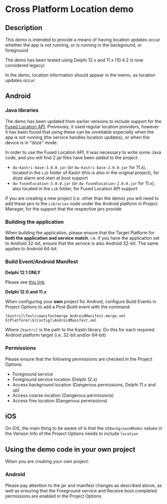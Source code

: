 # Cross Platform Location demo

## Description

This demo is intended to provide a means of having location updates occur whether the app is not running, or is running in the background, or foreground

The demo has been tested using Delphi 12.x and 11.x (10.4.2 is now considered legacy)

In the demo, location information should appear in the memo, as location updates occur

## Android 

### Java libraries

The demo has been updated from earlier versions to include support for the [Fused Location API](https://developers.google.com/location-context/fused-location-provider). Previously, it used regular location providers, however it has been found that using these can be unreliable especially when the app is not running (the service handles location updates), or when the device is in "doze" mode.

In order to use the Fused Location API, it was necessary to write some Java code, and you will find 2 jar files have been added to the project:

* `dw-kastri-base-3.0.0.jar` (or `dw-kastri-base-2.0.0.jar` for 11.x), located in the `Lib` folder of Kastri (this is also in the original project), for doze alarm and start at boot support
* `dw-fusedlocation-3.0.0.jar` (or `dw-fusedlocation-2.0.0.jar` for 11.x), also located in the `Lib` folder, for Fused Location API support

If you are creating a new project (i.e. other than the demo) you will need to add these jars to the `Libraries` node under the Android platform in Project Manager, for the support that the respective jars provide

### Building the application

When building the application, please ensure that the Target Platform for **both the application and service match**, i.e. if you have the application set to Android 32-bit, ensure that the service is also Android 32-bit. The same applies to Android 64-bit.

### Build Event/Android Manifest

**Delphi 12.1 ONLY**

Please see [this link](../../Delphi12.1.AndroidManifestIssue.md).

**Delphi 12.0 and 11.x**

When configuring your **own** project for Android, configure Build Events in Project Options to add a Post-Build event with the command:  

```
[kastri]\Tools\manifestmerge AndroidManifest.merge.xml $(Platform)\$(Config)\AndroidManifest.xml
```  
Where `[kastri]` is the path to the Kastri library. Do this for each required Android platform target (i.e. 32-bit and/or 64-bit)

### Permissions

Please ensure that the following permissions are checked in the Project Options:

* Foreground service
* Foreground service location (Delphi 12.x)
* Access background location (Dangerous permissions, Delphi 11.x and up)
* Access coarse location (Dangerous permissions)
* Access fine location (Dangerous permissions)

## iOS

On iOS, the main thing to be aware of is that the `UIBackgroundModes` values in the Version Info of the Project Options needs to include `location`

## Using the demo code in your own project

When you are creating your own project:

### Android

Please pay attention to the jar and manifest changes as described above, as well as ensuring that the Foreground service and Receive boot completed permissions are enabled in the Project Options